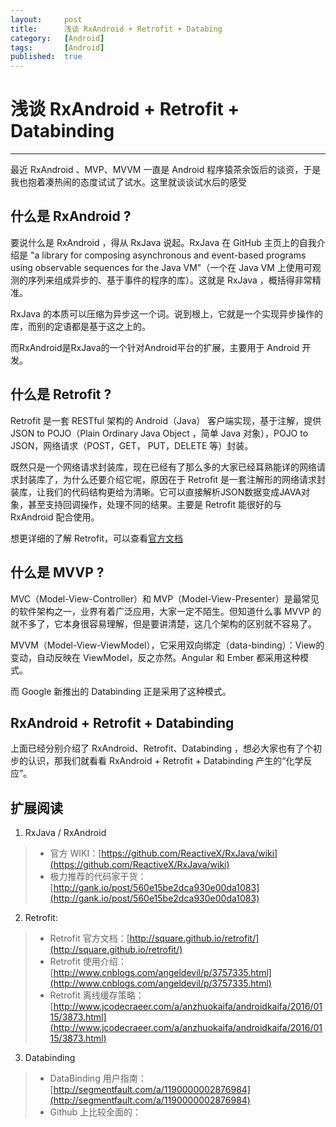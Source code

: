 ```yaml
---
layout:		post
title:		浅谈 RxAndroid + Retrofit + Databing
category:	[Android]
tags:		[Android]
published:	true
---
```

# 浅谈 RxAndroid + Retrofit + Databinding
---

最近 RxAndroid 、MVP、MVVM 一直是 Android 程序猿茶余饭后的谈资，于是我也抱着凑热闹的态度试试了试水。这里就谈谈试水后的感受

## 什么是 RxAndroid ?
要说什么是 RxAndroid ，得从 RxJava 说起。RxJava 在 GitHub 主页上的自我介绍是 "a library for composing asynchronous and event-based programs using observable sequences for the Java VM"（一个在 Java VM 上使用可观测的序列来组成异步的、基于事件的程序的库）。这就是 RxJava ，概括得非常精准。

RxJava 的本质可以压缩为异步这一个词。说到根上，它就是一个实现异步操作的库，而别的定语都是基于这之上的。

而RxAndroid是RxJava的一个针对Android平台的扩展，主要用于 Android 开发。

<!--break-->

## 什么是 Retrofit ?
Retrofit 是一套 RESTful 架构的 Android（Java） 客户端实现，基于注解，提供 JSON to POJO（Plain Ordinary Java Object ，简单 Java 对象），POJO to JSON，网络请求（POST，GET， PUT，DELETE 等）封装。

既然只是一个网络请求封装库，现在已经有了那么多的大家已经耳熟能详的网络请求封装库了，为什么还要介绍它呢，原因在于 Retrofit 是一套注解形的网络请求封装库，让我们的代码结构更给为清晰。它可以直接解析JSON数据变成JAVA对象，甚至支持回调操作，处理不同的结果。主要是 Retrofit 能很好的与 RxAndroid 配合使用。

想更详细的了解 Retrofit，可以查看[官方文档](http://square.github.io/retrofit/)

## 什么是 MVVP ?
MVC（Model-View-Controller）和 MVP（Model-View-Presenter）是最常见的软件架构之一，业界有着广泛应用，大家一定不陌生。但知道什么事 MVVP 的就不多了，它本身很容易理解，但是要讲清楚，这几个架构的区别就不容易了。

MVVM（Model-View-ViewModel），它采用双向绑定（data-binding）：View的变动，自动反映在 ViewModel，反之亦然。Angular 和 Ember 都采用这种模式。

而 Google 新推出的 Databinding 正是采用了这种模式。

## RxAndroid + Retrofit + Databinding
上面已经分别介绍了 RxAndroid、Retrofit、Databinding ，想必大家也有了个初步的认识，那我们就看看 RxAndroid + Retrofit + Databinding 产生的“化学反应”。



## 扩展阅读
1. RxJava / RxAndroid
> * 官方 WIKI：[https://github.com/ReactiveX/RxJava/wiki](https://github.com/ReactiveX/RxJava/wiki)
> * 极力推荐的代码家干货：[http://gank.io/post/560e15be2dca930e00da1083](http://gank.io/post/560e15be2dca930e00da1083)

2. Retrofit:
> * Retrofit 官方文档：[http://square.github.io/retrofit/](http://square.github.io/retrofit/)
> * Retrofit 使用介绍：[http://www.cnblogs.com/angeldevil/p/3757335.html](http://www.cnblogs.com/angeldevil/p/3757335.html)
> * Retrofit 离线缓存策略：[http://www.jcodecraeer.com/a/anzhuokaifa/androidkaifa/2016/0115/3873.html](http://www.jcodecraeer.com/a/anzhuokaifa/androidkaifa/2016/0115/3873.html)

3. Databinding 
> * DataBinding 用户指南：[http://segmentfault.com/a/1190000002876984](http://segmentfault.com/a/1190000002876984)
> * Github 上比较全面的：[]()
